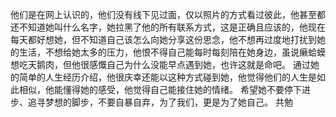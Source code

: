 他们是在网上认识的，他们没有线下见过面，仅以照片的方式看过彼此，他甚至都还不知道她叫什么名字，她拉黑了他的所有联系方式，这是正确且应该的，他现在每天都好想她，但不知道自己该怎么向她分享这份思念，他不想再过度地打扰到她的生活，不想给她太多的压力，他恨不得自己能每时每刻陪在她身边，虽说癞蛤蟆想吃天鹅肉，但他很感慨自己为什么没能早点遇到她，也许这就是命吧。
通过她的简单的人生经历介绍，他很庆幸还能以这种方式碰到她，他觉得他们的人生是如此相似，他能懂得她的感受，他觉得自己能接住她的情绪。
希望她不要停下进步、追寻梦想的脚步，不要自暴自弃，为了我们，更是为了她自己。
共勉